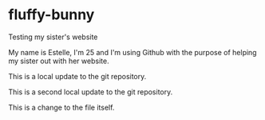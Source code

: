 # fluffy-bunny
Testing my sister's website

My name is Estelle, I'm 25 and I'm using Github with the purpose of helping my sister out with her website.

This is a local update to the git repository.

This is a second local update to the git repository.

This is a change to the file itself.